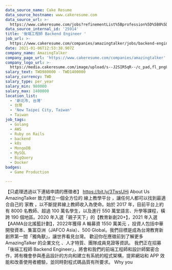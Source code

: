 ```yaml
---
data_source_name: Cake Resume
data_source_hostname: www.cakeresume.com
data_source_url: >-
  https://www.cakeresume.com/jobs?refinementList%5Bprofession%5D%5B0%5D=game-production&range%5Bsalary_range%5D%5Bmin%5D=1000000
data_source_internal_id: '25914'
title: '後端工程師 Backend Engineer '
job_url: >-
  https://www.cakeresume.com/companies/amazingtalker/jobs/backend-engineer-b7f858
date: 2021-01-06T12:53:38.907Z
company_name: AmazingTalker
company_page_url: 'https://www.cakeresume.com/companies/amazingtalker'
company_logo_url: >-
  https://media.cakeresume.com/image/upload/s--J2SIR5qR--/c_pad,fl_png8,h_200,w_200/v1631641971/kifa19wruvkuxf8qm37i.png
salary_text: TWD980000 - TWD1400000
salary_currency: TWD
salary_type: per_year
salary_min: 980000
salary_max: 1400000
location_list:
  - '新北市, 台灣'
  - 台灣
  - 'New Taipei City, Taiwan'
  - Taiwan
job_tags:
  - Golang
  - AWS
  - Ruby on Rails
  - backend
  - k8s
  - MongoDB
  - MySQL
  - BigQuery
  - Docker
badges:
  - Game Production

---
```


【只處理透過以下連結申請的應徵者】 https://bit.ly/3TwsUHj About Us AmazingTalker 致力建立一個全方位的 線上教學平台 ，讓任何人都可以找到最適合自己的 家教 ，以不斷提昇線上教師收入為使命。始於 2017 年，目前平台上約有 8000 名教師、超過 100 萬名學生，以及進行 550 萬堂語言、升學等課程，橫跨 190 個地區。2020 年入選「親子天下」的【教育新創20+】，2021 年入選【AAMA台北搖籃計劃】，2022年獲得 A 輪募資 1550 萬美元 ，投資人包括中華開發資本、集富亞洲（JAFCO Asia）、500 Global。我們目標是成為台灣教育新創界第一間「獨角獸」，讓世界看見台灣。 歡迎你在應徵前到了解更多 AmazingTalker 的企業文化 、人才特質、團隊成員見證等資訊。 我們正在招募「後端工程師 Backend Engineer」，將會和我們的前端工程師和設計師緊密合作，將有機會參與產品設計的方向和建立有系統的程式架構，提昇網站和 APP 效能和改善使用者體驗，並同時對程式碼品質有所要求。 Why you 